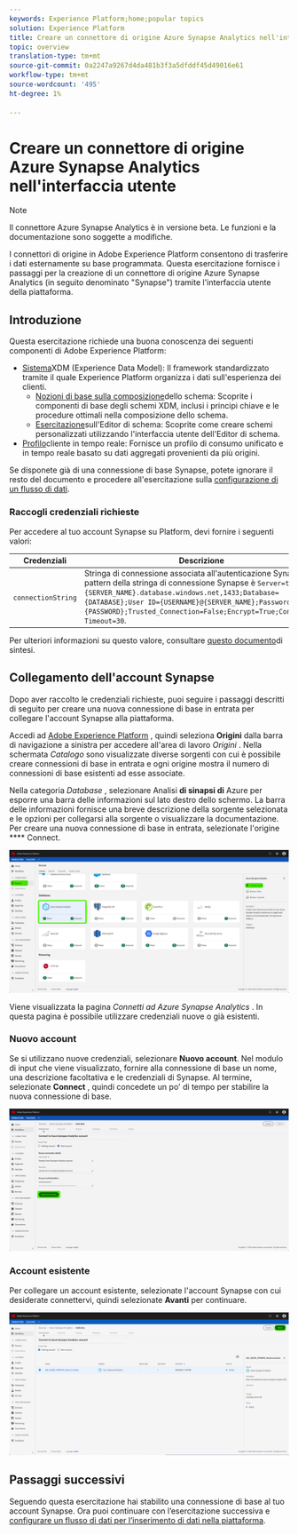 ```yaml
---
keywords: Experience Platform;home;popular topics
solution: Experience Platform
title: Creare un connettore di origine Azure Synapse Analytics nell'interfaccia utente
topic: overview
translation-type: tm+mt
source-git-commit: 0a2247a9267d4da481b3f3a5dfddf45d49016e61
workflow-type: tm+mt
source-wordcount: '495'
ht-degree: 1%

---
```



# Creare un connettore di origine Azure Synapse Analytics nell&#39;interfaccia utente

> [!NOTE]
> Il connettore Azure Synapse Analytics è in versione beta. Le funzioni e la documentazione sono soggette a modifiche.

I connettori di origine in Adobe Experience Platform consentono di trasferire i dati esternamente su base programmata. Questa esercitazione fornisce i passaggi per la creazione di un connettore di origine Azure Synapse Analytics (in seguito denominato &quot;Synapse&quot;) tramite l&#39;interfaccia utente della piattaforma.

## Introduzione

Questa esercitazione richiede una buona conoscenza dei seguenti componenti di Adobe Experience Platform:

* [Sistema](../../../../../xdm/home.md)XDM (Experience Data Model): Il framework standardizzato tramite il quale Experience Platform organizza i dati sull&#39;esperienza dei clienti.
   * [Nozioni di base sulla composizione](../../../../../xdm/schema/composition.md)dello schema: Scoprite i componenti di base degli schemi XDM, inclusi i principi chiave e le procedure ottimali nella composizione dello schema.
   * [Esercitazione](../../../../../xdm/tutorials/create-schema-ui.md)sull&#39;Editor di schema: Scoprite come creare schemi personalizzati utilizzando l&#39;interfaccia utente dell&#39;Editor di schema.
* [Profilo](../../../../../profile/home.md)cliente in tempo reale: Fornisce un profilo di consumo unificato e in tempo reale basato su dati aggregati provenienti da più origini.

Se disponete già di una connessione di base Synapse, potete ignorare il resto del documento e procedere all&#39;esercitazione sulla [configurazione di un flusso di dati](../../dataflow/databases.md).

### Raccogli credenziali richieste

Per accedere al tuo account Synapse su Platform, devi fornire i seguenti valori:

| Credenziali | Descrizione |
| ---------- | ----------- |
| `connectionString` | Stringa di connessione associata all&#39;autenticazione Synapse. Il pattern della stringa di connessione Synapse è `Server=tcp:{SERVER_NAME}.database.windows.net,1433;Database={DATABASE};User ID={USERNAME}@{SERVER_NAME};Password={PASSWORD};Trusted_Connection=False;Encrypt=True;Connection Timeout=30`. |

Per ulteriori informazioni su questo valore, consultare [questo documento](https://docs.microsoft.com/en-us/azure/data-factory/connector-azure-sql-data-warehouse)di sintesi.

## Collegamento dell&#39;account Synapse

Dopo aver raccolto le credenziali richieste, puoi seguire i passaggi descritti di seguito per creare una nuova connessione di base in entrata per collegare l&#39;account Synapse alla piattaforma.

Accedi ad <a href="https://platform.adobe.com" target="_blank">Adobe Experience Platform</a> , quindi seleziona **Origini** dalla barra di navigazione a sinistra per accedere all&#39;area di lavoro *Origini* . Nella schermata *Catalogo* sono visualizzate diverse sorgenti con cui è possibile creare connessioni di base in entrata e ogni origine mostra il numero di connessioni di base esistenti ad esse associate.

Nella categoria *Database* , selezionare Analisi **di sinapsi di** Azure per esporre una barra delle informazioni sul lato destro dello schermo. La barra delle informazioni fornisce una breve descrizione della sorgente selezionata e le opzioni per collegarsi alla sorgente o visualizzare la documentazione. Per creare una nuova connessione di base in entrata, selezionate l&#39;origine **** Connect.

![](../../../../images/tutorials/create/azure-synapse-analytics/sources-catalog.png)

Viene visualizzata la pagina *Connetti ad Azure Synapse Analytics* . In questa pagina è possibile utilizzare credenziali nuove o già esistenti.

### Nuovo account

Se si utilizzano nuove credenziali, selezionare **Nuovo account**. Nel modulo di input che viene visualizzato, fornire alla connessione di base un nome, una descrizione facoltativa e le credenziali di Synapse. Al termine, selezionate **Connect** , quindi concedete un po&#39; di tempo per stabilire la nuova connessione di base.

![](../../../../images/tutorials/create/azure-synapse-analytics/new-credentials.png)

### Account esistente

Per collegare un account esistente, selezionate l&#39;account Synapse con cui desiderate connettervi, quindi selezionate **Avanti** per continuare.

![](../../../../images/tutorials/create/azure-synapse-analytics/existing-credentials.png)

## Passaggi successivi

Seguendo questa esercitazione hai stabilito una connessione di base al tuo account Synapse. Ora puoi continuare con l’esercitazione successiva e [configurare un flusso di dati per l’inserimento di dati nella piattaforma](../../dataflow/databases.md).